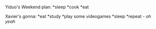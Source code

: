 Yiduo's Weekend plan:
*sleep
*cook
*eat

Xavier's gonna:
*eat
*study
*play some videogames
*sleep
*repeat - *oh yeah*
